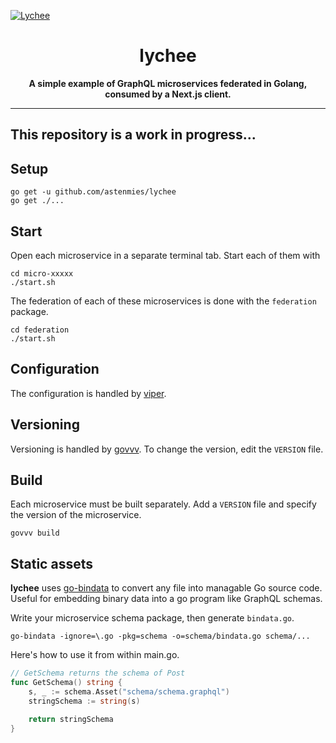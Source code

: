 
[![Lychee](https://repository-images.githubusercontent.com/210030187/600c7380-dcb9-11e9-992b-bbe7a38e48e5)](https://github.com/astenmies/lychee)

<h1 align="center">
lychee
</h1>

<p align="center">
  <strong>
    A simple example of GraphQL microservices federated in Golang, consumed by a Next.js client.
  </strong>
</p>

---
This repository is a work in progress...
---

## Setup

```shell
go get -u github.com/astenmies/lychee
go get ./...
```

## Start

Open each microservice in a separate terminal tab. Start each of them with

```shell
cd micro-xxxxx
./start.sh
```

The federation of each of these microservices is done with the `federation` package.

```shell
cd federation
./start.sh
```

## Configuration

The configuration is handled by [viper](github.com/spf13/viper).

## Versioning

Versioning is handled by [govvv](github.com/ahmetb/govvv).
To change the version, edit the `VERSION` file.

## Build

Each microservice must be built separately.
Add a `VERSION` file and specify the version of the microservice.

```shell
govvv build
```

## Static assets

**lychee** uses [go-bindata](https://github.com/jteeuwen/go-bindata) to convert any file into managable Go source code. 
Useful for embedding binary data into a go program like GraphQL schemas.

Write your microservice schema package, then generate `bindata.go`.

```shell
go-bindata -ignore=\.go -pkg=schema -o=schema/bindata.go schema/...
```

Here's how to use it from within main.go.

```go
// GetSchema returns the schema of Post
func GetSchema() string {
	s, _ := schema.Asset("schema/schema.graphql")
	stringSchema := string(s)

	return stringSchema
}
```